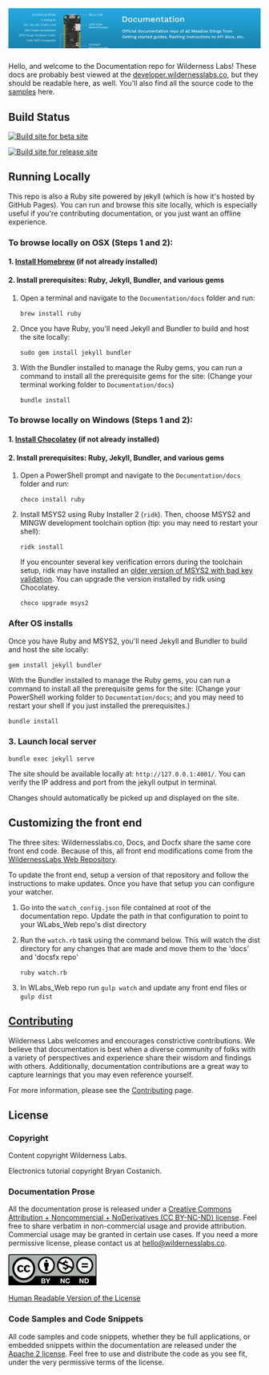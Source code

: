 <img src="Design/banner.jpg" style="margin-bottom:10px" />

Hello, and welcome to the Documentation repo for Wilderness Labs! These docs are probably best viewed at the [developer.wildernesslabs.co](http://developer.wildernesslabs.co), but they should be readable here, as well. You'll also find all the source code to the [samples](samples/) here.

## Build Status

[![Build site for beta site](https://github.com/WildernessLabs/Documentation/actions/workflows/docfx-develop.yml/badge.svg)](https://github.com/WildernessLabs/Documentation/actions/workflows/docfx-develop.yml)

[![Build site for release site](https://github.com/WildernessLabs/Documentation/actions/workflows/docfx-main.yml/badge.svg)](https://github.com/WildernessLabs/Documentation/actions/workflows/docfx-main.yml)

## Running Locally

This repo is also a Ruby site powered by jekyll (which is how it's hosted by GitHub Pages). You can run and browse this site locally, which is especially useful if you're contributing documentation, or you just want an offline experience.

### To browse locally on OSX (Steps 1 and 2):

#### 1. [Install Homebrew](https://brew.sh/) (if not already installed)

#### 2. Install prerequisites: Ruby, Jekyll, Bundler, and various gems

1. Open a terminal and navigate to the `Documentation/docs` folder and run:

    ```console
    brew install ruby
    ```

1. Once you have Ruby, you'll need Jekyll and Bundler to build and host the site locally:

    ```console
    sudo gem install jekyll bundler
    ```

1. With the Bundler installed to manage the Ruby gems, you can run a command to install all the prerequisite gems for the site:
(Change your terminal working folder to `Documentation/docs`)

    ```console
    bundle install
    ```

### To browse locally on Windows (Steps 1 and 2):

#### 1. [Install Chocolatey](https://chocolatey.org/install) (if not already installed)

#### 2. Install prerequisites: Ruby, Jekyll, Bundler, and various gems

1. Open a PowerShell prompt and navigate to the `Documentation/docs` folder and run:

    ```console
    choco install ruby
    ```

1. Install MSYS2 using Ruby Installer 2 (`ridk`). Then, choose MSYS2 and MINGW development toolchain option (tip: you may need to restart your shell):

    ```console
    ridk install
    ```

    If you encounter several key verification errors during the toolchain setup, ridk may have installed an [older version of MSYS2 with bad key validation](https://stackoverflow.com/a/64396724/48700). You can upgrade the version installed by ridk using Chocolatey.

    ```console
    choco upgrade msys2
    ```

### After OS installs

Once you have Ruby and MSYS2, you'll need Jekyll and Bundler to build and host the site locally:

```console
gem install jekyll bundler
```

With the Bundler installed to manage the Ruby gems, you can run a command to install all the prerequisite gems for the site:
(Change your PowerShell working folder to `Documentation/docs`; and you may need to restart your shell if you just installed the prerequisites.)

```console
bundle install
```

### 3. Launch local server

```console
bundle exec jekyll serve
```

The site should be available locally at: `http://127.0.0.1:4001/`. You can verify the IP address and port from the jekyll output in terminal.

Changes should automatically be picked up and displayed on the site.

## Customizing the front end

The three sites: Wildernesslabs.co, Docs, and Docfx share the same core front end code. Because of this, all front end modifications come from the [WildernessLabs Web Repository](https://github.com/WildernessLabs/WLabs_Web).

To update the front end, setup a version of that repository and follow the instructions to make updates. Once you have that setup you can configure your watcher.

1. Go into the `watch_config.json` file contained at root of the documentation repo. Update the path in that configuration to point to your WLabs_Web repo's dist directory
2. Run the `watch.rb` task using the command below. This will watch the dist directory for any changes that are made and move them to the 'docs' and 'docsfx repo'

    ```console
    ruby watch.rb
    ```

3. In WLabs_Web repo run `gulp watch` and update any front end files or `gulp dist`

## [Contributing](Contributing)

Wilderness Labs welcomes and encourages constrictive contributions. We believe that documentation is best when a diverse community of folks with a variety of perspectives and experience share their wisdom and findings with others. Additionally, documentation contributions are a great way to capture learnings that you may even reference yourself.

For more information, please see the [Contributing](Contributing) page.

## License

### Copyright

Content copyright Wilderness Labs.

Electronics tutorial copyright Bryan Costanich.

### Documentation Prose

All the documentation prose is released under a [Creative Commons
Attribution + Noncommercial + NoDerivatives (CC BY-NC-ND) license](Licenses/CreativeCommons_BY_NC_ND.md). Feel free to share verbatim in non-commercial usage and provide attribution. Commercial usage may be granted in certain use cases. If you need a more permissive license, please contact us at [hello@wildernesslabs.co](mailto:hello@wildernesslabs.co).

![Creative Commons BY-NC-ND Logo](Licenses/Cc-by-nc-nd_icon.png)

[Human Readable Version of the License](https://creativecommons.org/licenses/by-nc-nd/4.0/)

### Code Samples and Code Snippets

All code samples and code snippets, whether they be full applications, or embedded snippets within the documentation are released under the [Apache 2 license](Licenses/Apache2_License.md). Feel free to use and distribute the code as you see fit, under the very permissive terms of the license.
